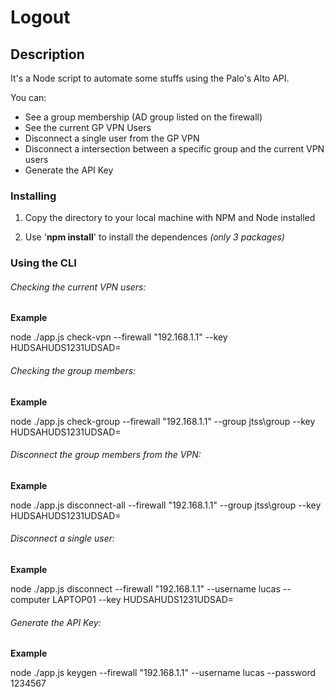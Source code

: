 # Logout

## Description

It's a Node script to automate some stuffs using the Palo's Alto API.

You can:
  - See a group membership (AD group listed on the firewall)
  - See the current GP VPN Users
  - Disconnect a single user from the GP VPN
  - Disconnect a intersection between a specific group and the current VPN users
  - Generate the API Key
  
### Installing

1. Copy the directory to your local machine with NPM and Node installed

2. Use '**npm install**' to install the dependences *(only 3 packages)*


### Using the CLI

###### Checking the current VPN users:

**Example**

  node ./app.js check-vpn --firewall "192.168.1.1" --key HUDSAHUDS1231UDSAD=
  
###### Checking the group members:

**Example**

  node ./app.js check-group --firewall "192.168.1.1" --group jtss\group --key HUDSAHUDS1231UDSAD=

###### Disconnect the group members from the VPN:

**Example**

  node ./app.js disconnect-all --firewall "192.168.1.1" --group jtss\group --key HUDSAHUDS1231UDSAD=
  
###### Disconnect a single user:

**Example**

  node ./app.js disconnect --firewall "192.168.1.1" --username lucas --computer LAPTOP01 --key HUDSAHUDS1231UDSAD=
  
###### Generate the API Key:

**Example**

  node ./app.js keygen --firewall "192.168.1.1" --username lucas --password 1234567
  
  
